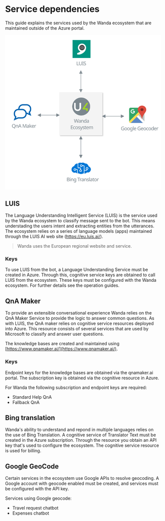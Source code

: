 
# Service dependencies

This guide explains the services used by the Wanda ecosystem that are maintained outside of the Azure portal.

![Service dependencies](images/service-dependencies.svg "Service dependencies")

## LUIS

The Language Understanding Intelligent Service (LUIS) is the service used by the Wanda ecosystem to classify message sent to the bot. 
This means understading the users intent and extracting entities from the utterances. 
The ecosystem relies on a series of language models (apps) maintained through the LUIS AI web site (https://eu.luis.ai/).

> Wanda uses the European regional website and service.

### Keys
To use LUIS from the bot, a Language Understanding Service must be created in Azure. Through this, cognitive service keys are obtained to call LUIS from the ecosystem.
These keys must be configured with the Wanda ecosystem. For further details see the operation guides.

## QnA Maker

To provide an extensible conversational experience Wanda relies on the QnA Maker Service to provide the logic to answer common questions.
As with LUIS, the QnA maker relies on cognitive service resources deployed into Azure. 
This resource consists of several services that are used by Microsoft to classify and answer user questions. 

The knowledge bases are created and maintained using [https://www.qnamaker.ai/](https://www.qnamaker.ai/).

### Keys

Endpoint keys for the knowledge bases are obtained via the qnamaker.ai portal. The subscription key is obtained via the cognitive resource in Azure.

For Wanda the following subscription and endpoint keys are required:

- Standard Help QnA
- Fallback QnA

## Bing translation

Wanda's ability to understand and repond in multiple languages relies on the use of Bing Translation. A cognitive service of Translator Text must be created in the Azure subscription.
Through the resource you obtain an API key that's used to configure the ecosystem. The cognitive service resource is used for billing.

## Google GeoCode

Certain services in the ecosystem use Google APIs to resolve geocoding. A Google account with geocode enabled must be created, and services must be configured with the API key.

Services using Google geocode:

- Travel request chatbot
- Expenses chatbot








